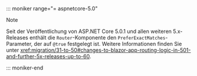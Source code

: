 ::: moniker range="= aspnetcore-5.0"

> [!NOTE]
> Seit der Veröffentlichung von ASP.NET Core 5.0.1 und allen weiteren 5.x-Releases enthält die `Router`-Komponente den `PreferExactMatches`-Parameter, der auf `@true` festgelegt ist. Weitere Informationen finden Sie unter <xref:migration/31-to-50#changes-to-blazor-app-routing-logic-in-501-and-further-5x-releases-up-to-60>.

::: moniker-end
